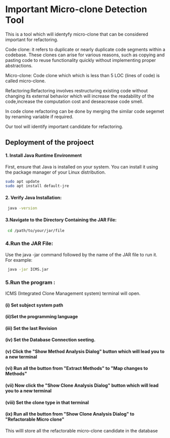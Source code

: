 
# Important Micro-clone Detection Tool

This is a tool which will identyfy micro-clone that can be considered important for refactoring.

Code clone: it refers to duplicate or nearly duplicate code segments within a codebase. These clones can arise for various reasons, such as copying and pasting code to reuse functionality quickly without implementing proper abstractions.

 Micro-clone: Code clone which which is less than 5 LOC (lines of code) is called micro-clone.

 Refactoring:Refactoring involves restructuring existing code without changing its external behavior which will increase the readability of the code,increase the computation cost and deseacrease code smell.

 In code clone refactoring can be done by merging the similar code segemet by renaming variable if required.

 Our tool will identify important candidate for refactoring.
## Deployment of the projoect



#### 1. Install Java Runtime Environment

First, ensure that Java is installed on your system. You can install it using the package manager of your Linux distribution.
```bash
sudo apt update
sudo apt install default-jre
```


#### 2. Verify Java Installation:

```bash
 java -version
```

#### 3.Navigate to the Directory Containing the JAR File:

```bash
 cd /path/to/your/jar/file
```

### 4.Run the JAR File:
Use the java -jar command followed by the name of the JAR file to run it. For example:

```bash
 java -jar ICMS.jar

```
### 5.Run the program : 
ICMS (Integrated Clone Management system) terminal will open. 
 #### (i) Set subject system path
  ####  (ii)Set the programming language
  ####  (iii) Set the last Revision
  ####  (iv) Set the Database Connection seeting.
   ####  (v) Click the "Show Method Analysis Dialog" button which will lead you to a   new terminal
   ####  (vi) Run all the button from "Extract Methods" to "Map changes to Methods"

  
  ####  (vii) Now click the "Show Clone Analysis Dialog" button which will lead you to a new terminal
  ####  (viii) Set the clone type in that terminal
  ####  (ix) Run all the button from "Show Clone Analysis Dialog" to "Refactorable Micro clone"

  This willl store all the refactorable micro-clone candidate in the database

  


